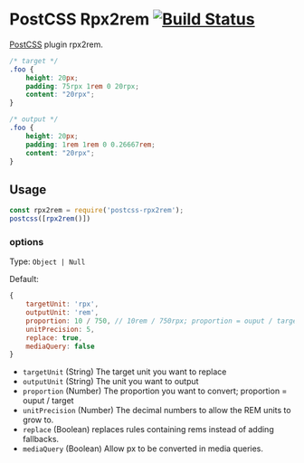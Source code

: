 # PostCSS Rpx2rem [![Build Status][ci-img]][ci]

[PostCSS] plugin rpx2rem.

[PostCSS]: https://github.com/postcss/postcss
[ci-img]:  https://travis-ci.org/cytle/postcss-rpx2rem.svg
[ci]:      https://travis-ci.org/cytle/postcss-rpx2rem

```css
/* target */
.foo {
    height: 20px;
    padding: 75rpx 1rem 0 20rpx;
    content: "20rpx";
}
```

```css
/* output */
.foo {
    height: 20px;
    padding: 1rem 1rem 0 0.26667rem;
    content: "20rpx";
}
```

## Usage

```js
const rpx2rem = require('postcss-rpx2rem');
postcss([rpx2rem()])
```

### options

Type: `Object | Null`

Default:

```js
{
    targetUnit: 'rpx',
    outputUnit: 'rem',
    proportion: 10 / 750, // 10rem / 750rpx; proportion = ouput / target
    unitPrecision: 5,
    replace: true,
    mediaQuery: false
}
```

- `targetUnit` (String) The target unit you want to replace
- `outputUnit` (String) The unit you want to output
- `proportion` (Number) The proportion you want to convert; proportion = ouput / target
- `unitPrecision` (Number) The decimal numbers to allow the REM units to grow to.
- `replace` (Boolean) replaces rules containing rems instead of adding fallbacks.
- `mediaQuery` (Boolean) Allow px to be converted in media queries.
